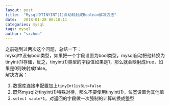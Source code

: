 ```yaml
---
layout: post
title:  "Mysql中TINYINT(1)自动映射成Boolean解决方法"
date:   2018-01-28 00:10:11
categories: mysql
tags: mysql
author: "sxzhou"
---  
```


之前碰到过两次这个问题，总结一下：  
mysql中没有bool类型，如果把一个字段设置为bool类型，mysql自动把他转换为tinyint(1)存储，反之，tinyint(1)类型的字段值如果是1，那么就会映射成true，如果是0则映射成false。  
解决方案：  
1. 数据库连接串配置加上`tinyInt1isBit=false`
2. 既然mysql对tinyint(1)特殊对待，那么不要使用tinyint(1)，位宽设置为其他值  
3. `select vaule*1`，对返回的字段做一次强制的计算转换成整型

